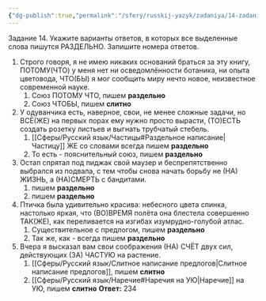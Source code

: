 ```yaml
---
{"dg-publish":true,"permalink":"/sfery/russkij-yazyk/zadaniya/14-zadanie/14-13-ege-po-russkomu/","tags":["Русский"]}
---
```


Задание 14. Укажите варианты ответов, в которых все выделенные слова пишутся РАЗДЕЛЬНО. Запишите номера ответов.
1. Строго говоря, я не имею никаких оснований браться за эту книгу, ПОТОМУ(ЧТО) у меня нет ни осведомлённости ботаника, ни опыта цветовода, ЧТО(БЫ) я мог сообщить миру нечто новое, неизвестное современной науке.
	1. Союз ПОТОМУ ЧТО, пишем **раздельно**
	2. Союз ЧТОБЫ, пишем **слитно**
2. У одуванчика есть, наверное, свои, не менее сложные задачи, но ВСЁ(ЖЕ) на первых порах ему нужно просто вырасти, (ТО)ЕСТЬ создать розетку листьев и выгнать трубчатый стебель.
	1. [[Сферы/Русский язык/Частицы#Раздельное написание\|Частицу]] ЖЕ со словами всегда пишем **раздельно**
	2. То есть - пояснительный союз, пишем **раздельно**
3. Остап спрятал под пиджак свой маузер и беспрепятственно выбрался из подвала, с тем чтобы снова начать борьбу не (НА) ЖИЗНЬ, а (НА)СМЕРТЬ с бандитами.
	1. пишем **раздельно**
	2. пишем **раздельно**
4. Птичка была удивительно красива: небесного цвета спинка, настолько яркая, что (ВО)ВРЕМЯ полёта она блестела совершенно ТАК(ЖЕ), как переливается на изгибах изумрудно-голубой атлас.
	1. Существительное с предлогом, пишем **раздельно**
	2. Так же, как - всегда пишем **раздельно**
5. Вчера я высказал вам свои соображения (НА) СЧЁТ двух сил, действующих (ЗА) ЧАСТУЮ на растение.
	1. [[Сферы/Русский язык/Слитное написание предлогов\|Слитное написание предлогов]], пишем **слитно**
	2. [[Сферы/Русский язык/Наречие#Наречия на УЮ\|Наречие]] на УЮ, пишем **слитно**
**Ответ:** 234